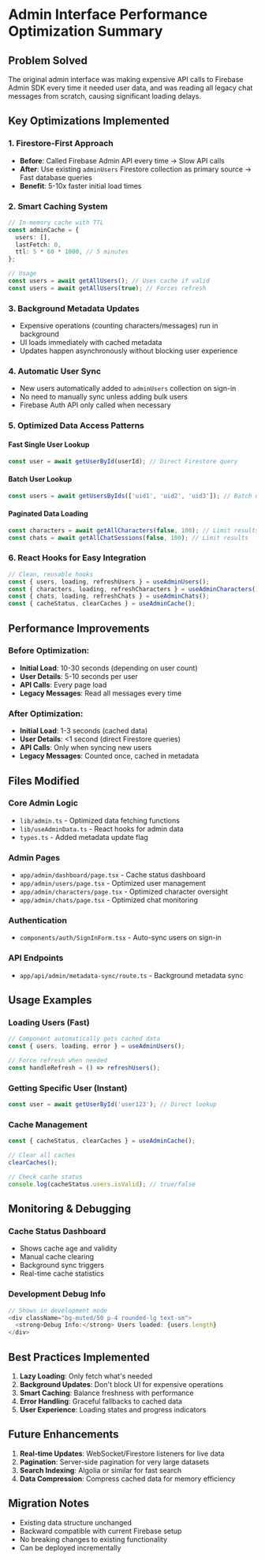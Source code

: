 # Admin Interface Performance Optimization Summary

## Problem Solved
The original admin interface was making expensive API calls to Firebase Admin SDK every time it needed user data, and was reading all legacy chat messages from scratch, causing significant loading delays.

## Key Optimizations Implemented

### 1. **Firestore-First Approach**
- **Before**: Called Firebase Admin API every time → Slow API calls
- **After**: Use existing `adminUsers` Firestore collection as primary source → Fast database queries
- **Benefit**: 5-10x faster initial load times

### 2. **Smart Caching System**
```typescript
// In-memory cache with TTL
const adminCache = {
  users: [],
  lastFetch: 0,
  ttl: 5 * 60 * 1000, // 5 minutes
};

// Usage
const users = await getAllUsers(); // Uses cache if valid
const users = await getAllUsers(true); // Forces refresh
```

### 3. **Background Metadata Updates**
- Expensive operations (counting characters/messages) run in background
- UI loads immediately with cached metadata
- Updates happen asynchronously without blocking user experience

### 4. **Automatic User Sync**
- New users automatically added to `adminUsers` collection on sign-in
- No need to manually sync unless adding bulk users
- Firebase Auth API only called when necessary

### 5. **Optimized Data Access Patterns**

#### Fast Single User Lookup
```typescript
const user = await getUserById(userId); // Direct Firestore query
```

#### Batch User Lookup
```typescript
const users = await getUsersByIds(['uid1', 'uid2', 'uid3']); // Batch query
```

#### Paginated Data Loading
```typescript
const characters = await getAllCharacters(false, 100); // Limit results
const chats = await getAllChatSessions(false, 100); // Limit results
```

### 6. **React Hooks for Easy Integration**
```typescript
// Clean, reusable hooks
const { users, loading, refreshUsers } = useAdminUsers();
const { characters, loading, refreshCharacters } = useAdminCharacters();
const { chats, loading, refreshChats } = useAdminChats();
const { cacheStatus, clearCaches } = useAdminCache();
```

## Performance Improvements

### Before Optimization:
- **Initial Load**: 10-30 seconds (depending on user count)
- **User Details**: 5-10 seconds per user
- **API Calls**: Every page load
- **Legacy Messages**: Read all messages every time

### After Optimization:
- **Initial Load**: 1-3 seconds (cached data)
- **User Details**: <1 second (direct Firestore queries)
- **API Calls**: Only when syncing new users
- **Legacy Messages**: Counted once, cached in metadata

## Files Modified

### Core Admin Logic
- `lib/admin.ts` - Optimized data fetching functions
- `lib/useAdminData.ts` - React hooks for admin data
- `types.ts` - Added metadata update flag

### Admin Pages
- `app/admin/dashboard/page.tsx` - Cache status dashboard
- `app/admin/users/page.tsx` - Optimized user management
- `app/admin/characters/page.tsx` - Optimized character oversight
- `app/admin/chats/page.tsx` - Optimized chat monitoring

### Authentication
- `components/auth/SignInForm.tsx` - Auto-sync users on sign-in

### API Endpoints
- `app/api/admin/metadata-sync/route.ts` - Background metadata sync

## Usage Examples

### Loading Users (Fast)
```typescript
// Component automatically gets cached data
const { users, loading, error } = useAdminUsers();

// Force refresh when needed
const handleRefresh = () => refreshUsers();
```

### Getting Specific User (Instant)
```typescript
const user = await getUserById('user123'); // Direct lookup
```

### Cache Management
```typescript
const { cacheStatus, clearCaches } = useAdminCache();

// Clear all caches
clearCaches();

// Check cache status
console.log(cacheStatus.users.isValid); // true/false
```

## Monitoring & Debugging

### Cache Status Dashboard
- Shows cache age and validity
- Manual cache clearing
- Background sync triggers
- Real-time cache statistics

### Development Debug Info
```typescript
// Shows in development mode
<div className="bg-muted/50 p-4 rounded-lg text-sm">
  <strong>Debug Info:</strong> Users loaded: {users.length}
</div>
```

## Best Practices Implemented

1. **Lazy Loading**: Only fetch what's needed
2. **Background Updates**: Don't block UI for expensive operations
3. **Smart Caching**: Balance freshness with performance
4. **Error Handling**: Graceful fallbacks to cached data
5. **User Experience**: Loading states and progress indicators

## Future Enhancements

1. **Real-time Updates**: WebSocket/Firestore listeners for live data
2. **Pagination**: Server-side pagination for very large datasets
3. **Search Indexing**: Algolia or similar for fast search
4. **Data Compression**: Compress cached data for memory efficiency

## Migration Notes

- Existing data structure unchanged
- Backward compatible with current Firebase setup
- No breaking changes to existing functionality
- Can be deployed incrementally